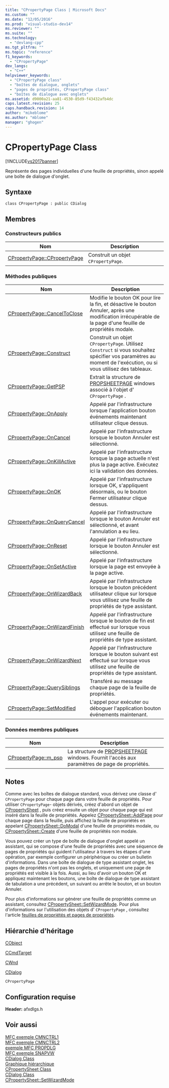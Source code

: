 ```yaml
---
title: "CPropertyPage Class | Microsoft Docs"
ms.custom: ""
ms.date: "12/05/2016"
ms.prod: "visual-studio-dev14"
ms.reviewer: ""
ms.suite: ""
ms.technology: 
  - "devlang-cpp"
ms.tgt_pltfrm: ""
ms.topic: "reference"
f1_keywords: 
  - "CPropertyPage"
dev_langs: 
  - "C++"
helpviewer_keywords: 
  - "CPropertyPage class"
  - "boîtes de dialogue, onglets"
  - "pages de propriétés, CPropertyPage class"
  - "boîtes de dialogue avec onglets"
ms.assetid: d9000a21-aa81-4530-85d9-f43432afb4dc
caps.latest.revision: 25
caps.handback.revision: 14
author: "mikeblome"
ms.author: "mblome"
manager: "ghogen"
---
```

# CPropertyPage Class
[!INCLUDE[vs2017banner](../../assembler/inline/includes/vs2017banner.md)]

Représente des pages individuelles d'une feuille de propriétés, sinon appelé une boîte de dialogue d'onglet.  
  
## Syntaxe  
  
```  
class CPropertyPage : public CDialog  
```  
  
## Membres  
  
### Constructeurs publics  
  
|Nom|Description|  
|---------|-----------------|  
|[CPropertyPage::CPropertyPage](../Topic/CPropertyPage::CPropertyPage.md)|Construit un objet `CPropertyPage`.|  
  
### Méthodes publiques  
  
|Nom|Description|  
|---------|-----------------|  
|[CPropertyPage::CancelToClose](../Topic/CPropertyPage::CancelToClose.md)|Modifie le bouton OK pour lire la fin, et désactive le bouton Annuler, après une modification irrécupérable de la page d'une feuille de propriétés modale.|  
|[CPropertyPage::Construct](../Topic/CPropertyPage::Construct.md)|Construit un objet `CPropertyPage`.  Utilisez `Construct` si vous souhaitez spécifier vos paramètres au moment de l'exécution, ou si vous utilisez des tableaux.|  
|[CPropertyPage::GetPSP](../Topic/CPropertyPage::GetPSP.md)|Extrait la structure de [PROPSHEETPAGE](http://msdn.microsoft.com/library/windows/desktop/bb774548) windows associé à l'objet d' `CPropertyPage` .|  
|[CPropertyPage::OnApply](../Topic/CPropertyPage::OnApply.md)|Appelé par l'infrastructure lorsque l'application bouton événements maintenant utilisateur clique dessus.|  
|[CPropertyPage::OnCancel](../Topic/CPropertyPage::OnCancel.md)|Appelé par l'infrastructure lorsque le bouton Annuler est sélectionné.|  
|[CPropertyPage::OnKillActive](../Topic/CPropertyPage::OnKillActive.md)|Appelé par l'infrastructure lorsque la page actuelle n'est plus la page active.  Exécutez ici la validation des données.|  
|[CPropertyPage::OnOK](../Topic/CPropertyPage::OnOK.md)|Appelé par l'infrastructure lorsque OK, s'appliquent désormais, ou le bouton Fermer utilisateur clique dessus.|  
|[CPropertyPage::OnQueryCancel](../Topic/CPropertyPage::OnQueryCancel.md)|Appelé par l'infrastructure lorsque le bouton Annuler est sélectionné, et avant l'annulation a eu lieu.|  
|[CPropertyPage::OnReset](../Topic/CPropertyPage::OnReset.md)|Appelé par l'infrastructure lorsque le bouton Annuler est sélectionné.|  
|[CPropertyPage::OnSetActive](../Topic/CPropertyPage::OnSetActive.md)|Appelé par l'infrastructure lorsque la page est envoyée à la page active.|  
|[CPropertyPage::OnWizardBack](../Topic/CPropertyPage::OnWizardBack.md)|Appelé par l'infrastructure lorsque le bouton précédent utilisateur clique sur lorsque vous utilisez une feuille de propriétés de type assistant.|  
|[CPropertyPage::OnWizardFinish](../Topic/CPropertyPage::OnWizardFinish.md)|Appelé par l'infrastructure lorsque le bouton de fin est effectué sur lorsque vous utilisez une feuille de propriétés de type assistant.|  
|[CPropertyPage::OnWizardNext](../Topic/CPropertyPage::OnWizardNext.md)|Appelé par l'infrastructure lorsque le bouton suivant est effectué sur lorsque vous utilisez une feuille de propriétés de type assistant.|  
|[CPropertyPage::QuerySiblings](../Topic/CPropertyPage::QuerySiblings.md)|Transféré au message chaque page de la feuille de propriétés.|  
|[CPropertyPage::SetModified](../Topic/CPropertyPage::SetModified.md)|L'appel pour exécuter ou déboguer l'application bouton événements maintenant.|  
  
### Données membres publiques  
  
|Nom|Description|  
|---------|-----------------|  
|[CPropertyPage::m\_psp](../Topic/CPropertyPage::m_psp.md)|La structure de [PROPSHEETPAGE](http://msdn.microsoft.com/library/windows/desktop/bb774548) windows.  Fournit l'accès aux paramètres de page de propriétés.|  
  
## Notes  
 Comme avec les boîtes de dialogue standard, vous dérivez une classe d' `CPropertyPage` pour chaque page dans votre feuille de propriétés.  Pour utiliser `CPropertyPage`\- objets dérivés, créez d'abord un objet de [CPropertySheet](../../mfc/reference/cpropertysheet-class.md) , puis créez ensuite un objet pour chaque page qui est inséré dans la feuille de propriétés.  Appelez [CPropertySheet::AddPage](../Topic/CPropertySheet::AddPage.md) pour chaque page dans la feuille, puis affichez la feuille de propriétés en appelant [CPropertySheet::DoModal](../Topic/CPropertySheet::DoModal.md) d'une feuille de propriétés modale, ou [CPropertySheet::Create](../Topic/CPropertySheet::Create.md) d'une feuille de propriétés non modale.  
  
 Vous pouvez créer un type de boîte de dialogue d'onglet appelé un assistant, qui se compose d'une feuille de propriétés avec une séquence de pages de propriétés qui guident l'utilisateur à travers les étapes d'une opération, par exemple configurer un périphérique ou créer un bulletin d'informations.  Dans une boîte de dialogue de type assistant onglet, les pages de propriétés n'ont pas les onglets, et uniquement une page de propriétés est visible à la fois.  Aussi, au lieu d'avoir un bouton OK et appliquez maintenant les boutons, une boîte de dialogue de type assistant de tabulation a une précédent, un suivant ou arrête le bouton, et un bouton Annuler.  
  
 Pour plus d'informations sur générer une feuille de propriétés comme un assistant, consultez [CPropertySheet::SetWizardMode](../Topic/CPropertySheet::SetWizardMode.md).  Pour plus d'informations sur l'utilisation des objets d' `CPropertyPage` , consultez l'article [feuilles de propriétés et pages de propriétés](../../mfc/property-sheets-and-property-pages-in-mfc.md).  
  
## Hiérarchie d'héritage  
 [CObject](../../mfc/reference/cobject-class.md)  
  
 [CCmdTarget](../../mfc/reference/ccmdtarget-class.md)  
  
 [CWnd](../../mfc/reference/cwnd-class.md)  
  
 [CDialog](../../mfc/reference/cdialog-class.md)  
  
 `CPropertyPage`  
  
## Configuration requise  
 **Header:** afxdlgs.h  
  
## Voir aussi  
 [MFC exemple CMNCTRL1](../../top/visual-cpp-samples.md)   
 [MFC exemple CMNCTRL2](../../top/visual-cpp-samples.md)   
 [exemple MFC PROPDLG](../../top/visual-cpp-samples.md)   
 [MFC exemple SNAPVW](../../top/visual-cpp-samples.md)   
 [CDialog Class](../../mfc/reference/cdialog-class.md)   
 [Graphique hiérarchique](../../mfc/hierarchy-chart.md)   
 [CPropertySheet Class](../../mfc/reference/cpropertysheet-class.md)   
 [CDialog Class](../../mfc/reference/cdialog-class.md)   
 [CPropertySheet::SetWizardMode](../Topic/CPropertySheet::SetWizardMode.md)